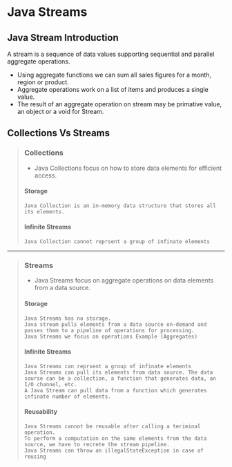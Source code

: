 # Java Streams

## Java Stream Introduction 

A stream is a sequence of data values supporting sequential and parallel aggregate operations.

* Using aggregate functions we can sum all sales figures for a month, region or product.
* Aggregate operations work on a list of items and produces a single value.
* The result of an aggregate operation on stream may be primative value, an object or a void for Stream. 

## Collections Vs Streams
> ### Collections
> * Java Collections focus on how to store data elements for efficient access.
> #### Storage
>     Java Collection is an in-memory data structure that stores all its elements.
> #### Infinite Streams
>     Java Collection cannot reprsent a group of infinate elements

***
> ### Streams
> * Java Streams focus on aggregate operations on data elements from a data source.
> #### Storage
>     Java Streams has no storage.
>     Java stream pulls elements from a data source on-demand and passes them to a pipeline of operations for processing.
>     Java Streams we focus on operations Example (Aggregates)
>  
> #### Infinite Streams
>     Java Streams can reprsent a group of infinate elements
>     Java Streams can pull its elements from data source. The data sourse can be a collection, a function that generates data, an I/O channel, etc.
>     A Java Stream can pull data from a function which generates infinate number of elements.
> #### Reusability
>     Java Streams cannot be reusable after calling a teriminal operation.
>     To perform a computation on the same elements from the data source, we have to recrete the stream pipeline.
>     Java Streams can throw an illegalStateException in case of reusing
